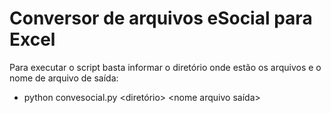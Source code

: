 # Conversor de arquivos eSocial para Excel

Para executar o script basta informar o diretório onde estão os arquivos e o nome de arquivo de saída:
* python convesocial.py <diretório> <nome arquivo saída>